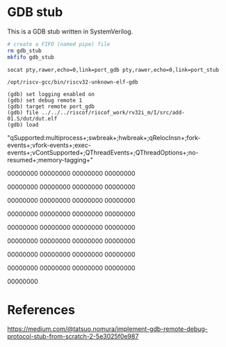 # GDB stub

This is a GDB stub written in SystemVerilog.

```bash
# create a FIFO (named pipe) file
rm gdb_stub
mkfifo gdb_stub

socat pty,rawer,echo=0,link=port_gdb pty,rawer,echo=0,link=port_stub

```

```
/opt/riscv-gcc/bin/riscv32-unknown-elf-gdb

(gdb) set logging enabled on
(gdb) set debug remote 1
(gdb) target remote port_gdb
(gdb) file ../../../riscof/riscof_work/rv32i_m/I/src/add-01.S/dut/dut.elf
(gdb) load
```

"qSupported:multiprocess+;swbreak+;hwbreak+;qRelocInsn+;fork-events+;vfork-events+;exec-events+;vContSupported+;QThreadEvents+;QThreadOptions+;no-resumed+;memory-tagging+"


00000000
00000000
00000000
00000000

00000000
00000000
00000000
00000000

00000000
00000000
00000000
00000000

00000000
00000000
00000000
00000000

00000000
00000000
00000000
00000000

00000000
00000000
00000000
00000000

00000000
00000000
00000000
00000000

00000000
00000000
00000000
00000000

00000000


# References

https://medium.com/@tatsuo.nomura/implement-gdb-remote-debug-protocol-stub-from-scratch-2-5e3025f0e987
